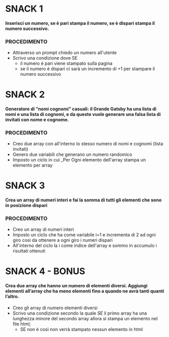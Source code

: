 # SNACK 1

#### Inserisci un numero, se è pari stampa il numero, se è dispari stampa il numero successivo.

### PROCEDIMENTO

- Attraverso un prompt chiedo un numero all'utente
- Scrivo una condizione dove SE
  - il numero è pari viene stampato sulla pagina
  - se il numero è dispari ci sarà un incremento di +1 per stampare il numero successivo

# SNACK 2

#### Generatore di “nomi cognomi” casuali: il Grande Gatsby ha una lista di nomi e una lista di cognomi, e da queste vuole generare una falsa lista di invitati con nome e cognome.

### PROCEDIMENTO

- Creo due array con all'interno lo stesso numero di nomi e cognomi (lista invitati)
- Genero due variabili che generano un numero randomico
- Imposto un ciclo in cui \_Per Ogni elemento dell'array stampa un elemento per array

# SNACK 3

#### Crea un array di numeri interi e fai la somma di tutti gli elementi che sono in posizione dispari

### PROCEDIMENTO

- Creo un array di numeri interi
- Imposto un ciclo che ha come variabile i=1 e incrementa di 2 ad ogni giro così da ottenere a ogni giro i numeri dispari
- All'interno del ciclo la i come indice dell'array e sommo in accumulo i risultati ottenuti

# SNACK 4 - BONUS

#### Crea due array che hanno un numero di elementi diversi. Aggiungi elementi all’array che ha meno elementi fino a quando ne avrà tanti quanti l’altro.

- Creo gli array di numero elementi diversi
- Scrivo una condizione secondo la quale _SE_ il primo array ha una lunghezza minore del secondo array allora si stampa un elemento nel file html;
  - SE non è così non verrà stampato nessun elemento in html
